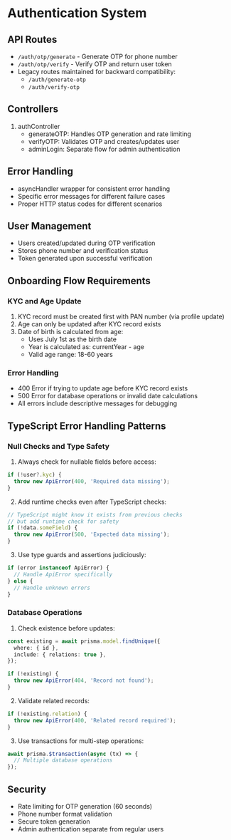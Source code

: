 # Authentication System

## API Routes
- `/auth/otp/generate` - Generate OTP for phone number
- `/auth/otp/verify` - Verify OTP and return user token
- Legacy routes maintained for backward compatibility:
  - `/auth/generate-otp`
  - `/auth/verify-otp`

## Controllers
1. authController
   - generateOTP: Handles OTP generation and rate limiting
   - verifyOTP: Validates OTP and creates/updates user
   - adminLogin: Separate flow for admin authentication

## Error Handling
- asyncHandler wrapper for consistent error handling
- Specific error messages for different failure cases
- Proper HTTP status codes for different scenarios

## User Management
- Users created/updated during OTP verification
- Stores phone number and verification status
- Token generated upon successful verification

## Onboarding Flow Requirements

### KYC and Age Update
1. KYC record must be created first with PAN number (via profile update)
2. Age can only be updated after KYC record exists
3. Date of birth is calculated from age:
   - Uses July 1st as the birth date
   - Year is calculated as: currentYear - age
   - Valid age range: 18-60 years

### Error Handling
- 400 Error if trying to update age before KYC record exists
- 500 Error for database operations or invalid date calculations
- All errors include descriptive messages for debugging

## TypeScript Error Handling Patterns

### Null Checks and Type Safety
1. Always check for nullable fields before access:
```typescript
if (!user?.kyc) {
  throw new ApiError(400, 'Required data missing');
}
```

2. Add runtime checks even after TypeScript checks:
```typescript
// TypeScript might know it exists from previous checks
// but add runtime check for safety
if (!data.someField) {
  throw new ApiError(500, 'Expected data missing');
}
```

3. Use type guards and assertions judiciously:
```typescript
if (error instanceof ApiError) {
  // Handle ApiError specifically
} else {
  // Handle unknown errors
}
```

### Database Operations
1. Check existence before updates:
```typescript
const existing = await prisma.model.findUnique({
  where: { id },
  include: { relations: true },
});

if (!existing) {
  throw new ApiError(404, 'Record not found');
}
```

2. Validate related records:
```typescript
if (!existing.relation) {
  throw new ApiError(400, 'Related record required');
}
```

3. Use transactions for multi-step operations:
```typescript
await prisma.$transaction(async (tx) => {
  // Multiple database operations
});
```

## Security
- Rate limiting for OTP generation (60 seconds)
- Phone number format validation
- Secure token generation
- Admin authentication separate from regular users

